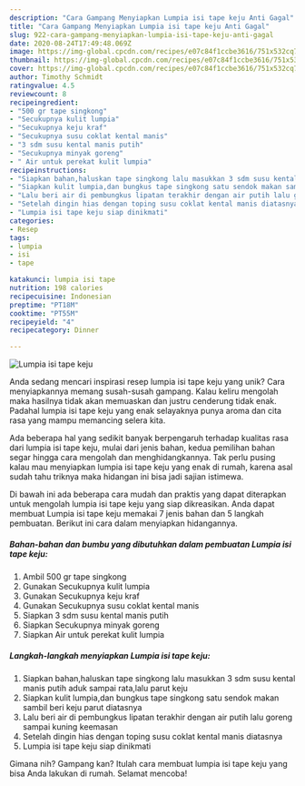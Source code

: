 ```yaml
---
description: "Cara Gampang Menyiapkan Lumpia isi tape keju Anti Gagal"
title: "Cara Gampang Menyiapkan Lumpia isi tape keju Anti Gagal"
slug: 922-cara-gampang-menyiapkan-lumpia-isi-tape-keju-anti-gagal
date: 2020-08-24T17:49:48.069Z
image: https://img-global.cpcdn.com/recipes/e07c84f1ccbe3616/751x532cq70/lumpia-isi-tape-keju-foto-resep-utama.jpg
thumbnail: https://img-global.cpcdn.com/recipes/e07c84f1ccbe3616/751x532cq70/lumpia-isi-tape-keju-foto-resep-utama.jpg
cover: https://img-global.cpcdn.com/recipes/e07c84f1ccbe3616/751x532cq70/lumpia-isi-tape-keju-foto-resep-utama.jpg
author: Timothy Schmidt
ratingvalue: 4.5
reviewcount: 8
recipeingredient:
- "500 gr tape singkong"
- "Secukupnya kulit lumpia"
- "Secukupnya keju kraf"
- "Secukupnya susu coklat kental manis"
- "3 sdm susu kental manis putih"
- "Secukupnya minyak goreng"
- " Air untuk perekat kulit lumpia"
recipeinstructions:
- "Siapkan bahan,haluskan tape singkong lalu masukkan 3 sdm susu kental manis putih aduk sampai rata,lalu parut keju"
- "Siapkan kulit lumpia,dan bungkus tape singkong satu sendok makan sambil beri keju parut diatasnya"
- "Lalu beri air di pembungkus lipatan terakhir dengan air putih lalu goreng sampai kuning keemasan"
- "Setelah dingin hias dengan toping susu coklat kental manis diatasnya"
- "Lumpia isi tape keju siap dinikmati"
categories:
- Resep
tags:
- lumpia
- isi
- tape

katakunci: lumpia isi tape 
nutrition: 198 calories
recipecuisine: Indonesian
preptime: "PT18M"
cooktime: "PT55M"
recipeyield: "4"
recipecategory: Dinner

---
```



![Lumpia isi tape keju](https://img-global.cpcdn.com/recipes/e07c84f1ccbe3616/751x532cq70/lumpia-isi-tape-keju-foto-resep-utama.jpg)

Anda sedang mencari inspirasi resep lumpia isi tape keju yang unik? Cara menyiapkannya memang susah-susah gampang. Kalau keliru mengolah maka hasilnya tidak akan memuaskan dan justru cenderung tidak enak. Padahal lumpia isi tape keju yang enak selayaknya punya aroma dan cita rasa yang mampu memancing selera kita.



Ada beberapa hal yang sedikit banyak berpengaruh terhadap kualitas rasa dari lumpia isi tape keju, mulai dari jenis bahan, kedua pemilihan bahan segar hingga cara mengolah dan menghidangkannya. Tak perlu pusing kalau mau menyiapkan lumpia isi tape keju yang enak di rumah, karena asal sudah tahu triknya maka hidangan ini bisa jadi sajian istimewa.


Di bawah ini ada beberapa cara mudah dan praktis yang dapat diterapkan untuk mengolah lumpia isi tape keju yang siap dikreasikan. Anda dapat membuat Lumpia isi tape keju memakai 7 jenis bahan dan 5 langkah pembuatan. Berikut ini cara dalam menyiapkan hidangannya.

<!--inarticleads1-->

##### Bahan-bahan dan bumbu yang dibutuhkan dalam pembuatan Lumpia isi tape keju:

1. Ambil 500 gr tape singkong
1. Gunakan Secukupnya kulit lumpia
1. Gunakan Secukupnya keju kraf
1. Gunakan Secukupnya susu coklat kental manis
1. Siapkan 3 sdm susu kental manis putih
1. Siapkan Secukupnya minyak goreng
1. Siapkan  Air untuk perekat kulit lumpia




<!--inarticleads2-->

##### Langkah-langkah menyiapkan Lumpia isi tape keju:

1. Siapkan bahan,haluskan tape singkong lalu masukkan 3 sdm susu kental manis putih aduk sampai rata,lalu parut keju
1. Siapkan kulit lumpia,dan bungkus tape singkong satu sendok makan sambil beri keju parut diatasnya
1. Lalu beri air di pembungkus lipatan terakhir dengan air putih lalu goreng sampai kuning keemasan
1. Setelah dingin hias dengan toping susu coklat kental manis diatasnya
1. Lumpia isi tape keju siap dinikmati




Gimana nih? Gampang kan? Itulah cara membuat lumpia isi tape keju yang bisa Anda lakukan di rumah. Selamat mencoba!
